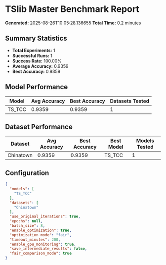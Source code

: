 # TSlib Master Benchmark Report

**Generated:** 2025-08-26T10:05:28.136655
**Total Time:** 0.2 minutes

## Summary Statistics

- **Total Experiments:** 1
- **Successful Runs:** 1
- **Success Rate:** 100.00%
- **Average Accuracy:** 0.9359
- **Best Accuracy:** 0.9359

## Model Performance

| Model | Avg Accuracy | Best Accuracy | Datasets Tested |
|-------|-------------|---------------|----------------|
| TS_TCC | 0.9359 | 0.9359 | 1 |

## Dataset Performance

| Dataset | Avg Accuracy | Best Accuracy | Best Model | Models Tested |
|---------|-------------|---------------|------------|---------------|
| Chinatown | 0.9359 | 0.9359 | TS_TCC | 1 |

## Configuration

```json
{
  "models": [
    "TS_TCC"
  ],
  "datasets": [
    "Chinatown"
  ],
  "use_original_iterations": true,
  "epochs": null,
  "batch_size": 8,
  "enable_optimization": true,
  "optimization_mode": "fair",
  "timeout_minutes": 200,
  "enable_gpu_monitoring": true,
  "save_intermediate_results": false,
  "fair_comparison_mode": true
}
```
